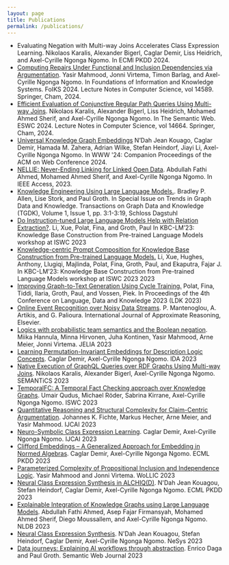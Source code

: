 ```yaml
---
layout: page
title: Publications
permalink: /publications/
---
```


* Evaluating Negation with Multi-way Joins Accelerates Class Expression Learning. Nikolaos Karalis, Alexander Bigerl, Caglar Demir, Liss Heidrich, and Axel-Cyrille Ngonga Ngomo. In ECMl PKDD 2024.
* [Computing Repairs Under Functional and Inclusion Dependencies via Argumentation](https://doi.org/10.1007/978-3-031-56940-1_2). Yasir Mahmood, Jonni Virtema, Timon Barlag, and Axel-Cyrille Ngonga Ngomo. In Foundations of Information and Knowledge Systems. FoIKS 2024. Lecture Notes in Computer Science, vol 14589. Springer, Cham, 2024.
* [Efficient Evaluation of Conjunctive Regular Path Queries Using Multi-way Joins](https://doi.org/10.1007/978-3-031-60626-7_12). Nikolaos Karalis, Alexander Bigerl, Liss Heidrich, Mohamed Ahmed Sherif, and Axel-Cyrille Ngonga Ngomo. In The Semantic Web. ESWC 2024. Lecture Notes in Computer Science, vol 14664. Springer, Cham, 2024.
* [Universal Knowledge Graph Embeddings](https://doi.org/10.1145/3589335.3651978) N’Dah Jean Kouago, Caglar Demir, Hamada M. Zahera, Adrian Wilke, Stefan Heindorf, Jiayi Li, Axel-Cyrille Ngonga Ngomo. In WWW '24: Companion Proceedings of the ACM on Web Conference 2024.
* [NELLIE: Never-Ending Linking for Linked Open Data](https://ieeexplore.ieee.org/document/10198447). Abdullah Fathi Ahmed, Mohamed Ahmed Sherif, and Axel-Cyrille Ngonga Ngomo. In IEEE Access, 2023.
* [Knowledge Engineering Using Large Language Models.](https://doi.org/10.4230/TGDK.1.1.3). Bradley P. Allen, Lise Stork, and Paul Groth.  In Special Issue on Trends in Graph Data and Knowledge. Transactions on Graph Data and Knowledge (TGDK), Volume 1, Issue 1, pp. 3:1-3:19, Schloss Dagstuhl
* [Do Instruction-tuned Large Language Models Help with Relation Extraction?](https://ceur-ws.org/Vol-3577/paper15.pdf). Li, Xue, Polat, Fina, and Groth, Paul In KBC-LM’23: Knowledge Base Construction from Pre-trained Language Models workshop at ISWC 2023
* [Knowledge-centric Prompt Composition for Knowledge Base Construction from Pre-trained Language Models.](https://ceur-ws.org/Vol-3577/paper3.pdf) Li, Xue, Hughes, Anthony, Llugiqi, Majlinda, Polat, Fina, Groth, Paul, and Ekaputra, Fajar J. In KBC-LM’23: Knowledge Base Construction from Pre-trained Language Models workshop at ISWC 2023 2023
* [Improving Graph-to-Text Generation Using Cycle Training.](https://aclanthology.org/2023.ldk-1.24/) Polat, Fina, Tiddi, Ilaria, Groth, Paul, and Vossen, Piek. In Proceedings of the 4th Conference on Language, Data and Knowledge 2023 (LDK 2023)
* [Online Event Recognition over Noisy Data Streams](https://doi.org/10.1016/j.ijar.2023.108993). P. Mantenoglou, A. Artikis, and G. Palioura. International Journal of Approximate Reasoning, Elsevier.
* [Logics with probabilistic team semantics and the Boolean negation](https://papers.dice-research.org/2023/jelia_ProbTeamSemantics/public.pdf). Miika Hannula, Minna Hirvonen, Juha Kontinen, Yasir Mahmood, Arne Meier, Jonni Virtema. JELIA 2023
* [Learning Permutation-Invariant Embeddings for Description Logic Concepts](https://papers.dice-research.org/2023/IDA_NERO/public.pdf). Caglar Demir, Axel-Cyrille Ngonga Ngomo. IDA 2023
* [Native Execution of GraphQL Queries over RDF Graphs Using Multi-way Joins](https://papers.dice-research.org/2023/SEMANTICS_GraphQL/public.pdf). Nikolaos Karalis, Alexander Bigerl, Axel-Cyrille Ngonga Ngomo. SEMANTiCS 2023
* [TemporalFC: A Temporal Fact Checking approach over Knowledge Graphs](https://papers.dice-research.org/2023/ISWC_TemporalFC/public.pdf). Umair Qudus, Michael Röder, Sabrina Kirrane, Axel-Cyrille Ngonga Ngomo. ISWC 2023
* [Quantitative Reasoning and Structural Complexity for Claim-Centric Argumentation](https://doi.org/10.24963/ijcai.2023/358). Johannes K. Fichte, Markus Hecher, Arne Meier, and Yasir Mahmood. IJCAI 2023
* [Neuro-Symbolic Class Expression Learning](https://papers.dice-research.org/2023/IJCAI_DRILL/public.pdf). Caglar Demir, Axel-Cyrille Ngonga Ngomo. IJCAI 2023
* [Clifford Embeddings – A Generalized Approach for Embedding in Normed Algebras](https://papers.dice-research.org/2023/ECML_Clifford/public.pdf). Caglar Demir, Axel-Cyrille Ngonga Ngomo. ECML PKDD 2023
* [Parameterized Complexity of Propositional Inclusion and Independence Logic](https://papers.dice-research.org/2023/wollic_TeamSemantics/public.pdf). Yasir Mahmood and Jonni Virtema. WoLLIC 2023
* [Neural Class Expression Synthesis in ALCHIQ(D)](https://papers.dice-research.org/2023/ECML_NCES/public.pdf). N'Dah Jean Kouagou, Stefan Heindorf, Caglar Demir, Axel-Cyrille Ngonga Ngomo. ECML PKDD 2023
* [Explainable Integration of Knowledge Graphs using Large Language Models](https://rdcu.be/dh9VR). Abdullah Fathi Ahmed, Asep Fajar Firmansyah, Mohamed Ahmed Sherif, Diego Moussallem, and Axel-Cyrille Ngonga Ngomo. NLDB 2023
* [Neural Class Expression Synthesis](https://ceur-ws.org/Vol-3432/paper46.pdf). N'Dah Jean Kouagou, Stefan Heindorf, Caglar Demir, Axel-Cyrille Ngonga Ngomo. NeSys 2023
* [Data journeys: Explaining AI workflows through abstraction](https://content.iospress.com/articles/semantic-web/sw233407). Enrico Daga and Paul Groth. Semantic Web Journal 2023

